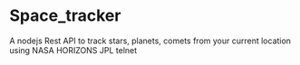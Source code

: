 # Space_tracker
A nodejs Rest API to track stars, planets, comets from your current location using NASA HORIZONS JPL telnet
